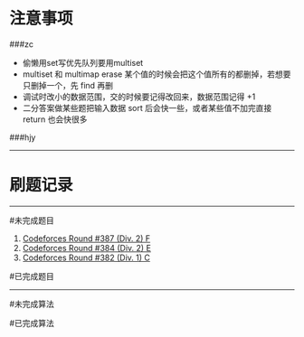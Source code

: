 # 注意事项
###zc
* 偷懒用set写优先队列要用multiset
* multiset 和 multimap erase 某个值的时候会把这个值所有的都删掉，若想要只删掉一个，先 find 再删
* 调试时改小的数据范围，交的时候要记得改回来，数据范围记得 +1 
* 二分答案做某些题把输入数据 sort 后会快一些，或者某些值不加完直接 return 也会快很多

###hjy


***
# 刷题记录

***
#未完成题目
1. [Codeforces Round #387 (Div. 2) F](http://codeforces.com/contest/747/problem/F)
2. [Codeforces Round #384 (Div. 2) E](http://codeforces.com/contest/743/problem/E)
3. [Codeforces Round #382 (Div. 1) C](http://codeforces.com/contest/736/problem/C)

#已完成题目

***
#未完成算法


#已完成算法

